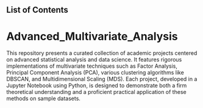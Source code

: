 ## List of Contents

# Advanced_Multivariate_Analysis
This repository presents a curated collection of academic projects centered on advanced statistical analysis and data science. It features rigorous implementations of multivariate techniques such as Factor Analysis, Principal Component Analysis (PCA), various clustering algorithms like DBSCAN, and Multidimensional Scaling (MDS). Each project, developed in a Jupyter Notebook using Python, is designed to demonstrate both a firm theoretical understanding and a proficient practical application of these methods on sample datasets.
